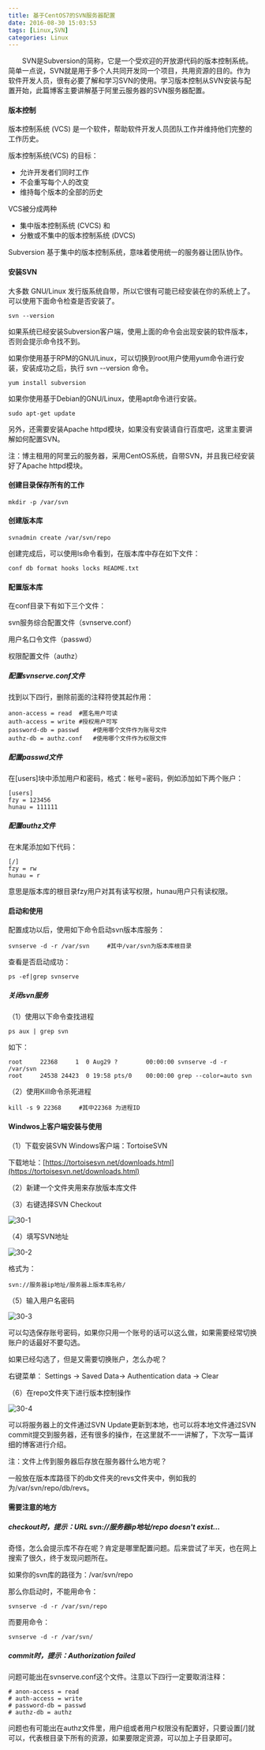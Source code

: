 ```yaml
---
title: 基于CentOS7的SVN服务器配置
date: 2016-08-30 15:03:53
tags: [Linux,SVN]
categories: Linux
---
```


　　SVN是Subversion的简称，它是一个受欢迎的开放源代码的版本控制系统。简单一点说，SVN就是用于多个人共同开发同一个项目，共用资源的目的。作为软件开发人员，很有必要了解和学习SVN的使用。学习版本控制从SVN安装与配置开始，此篇博客主要讲解基于阿里云服务器的SVN服务器配置。

<!-- more --> 

#### 版本控制

版本控制系统 (VCS) 是一个软件，帮助软件开发人员团队工作并维持他们完整的工作历史。

版本控制系统(VCS) 的目标：

- 允许开发者们同时工作
- 不会重写每个人的改变
- 维持每个版本的全部的历史

VCS被分成两种

- 集中版本控制系统 (CVCS) 和
- 分散或不集中的版本控制系统 (DVCS)

Subversion 基于集中的版本控制系统，意味着使用统一的服务器让团队协作。

#### 安装SVN

大多数 GNU/Linux 发行版系统自带，所以它很有可能已经安装在你的系统上了。可以使用下面命令检查是否安装了。

```
svn --version
```

如果系统已经安装Subversion客户端，使用上面的命令会出现安装的软件版本，否则会提示命令找不到。

如果你使用基于RPM的GNU/Linux，可以切换到root用户使用yum命令进行安装，安装成功之后，执行 svn --version 命令。

```
yum install subversion
```

如果你使用基于Debian的GNU/Linux，使用apt命令进行安装。

```
sudo apt-get update
```

另外，还需要安装Apache httpd模块，如果没有安装请自行百度吧，这里主要讲解如何配置SVN。

注：博主租用的阿里云的服务器，采用CentOS系统，自带SVN，并且我已经安装好了Apache httpd模块。

#### 创建目录保存所有的工作

```
mkdir -p /var/svn
```

#### 创建版本库

```
svnadmin create /var/svn/repo
```

创建完成后，可以使用ls命令看到，在版本库中存在如下文件：

```
conf db format hooks locks README.txt
```

#### 配置版本库

在conf目录下有如下三个文件：


svn服务综合配置文件（svnserve.conf）

用户名口令文件（passwd）

权限配置文件（authz）


##### 配置svnserve.conf文件

找到以下四行，删除前面的注释符使其起作用：

```
anon-access = read  #匿名用户可读
auth-access = write #授权用户可写
password-db = passwd    #使用哪个文件作为账号文件
authz-db = authz.conf   #使用哪个文件作为权限文件
```

##### 配置passwd文件

在[users]块中添加用户和密码，格式：帐号=密码，例如添加如下两个账户：

```
[users]
fzy = 123456
hunau = 111111
```

##### 配置authz文件

在末尾添加如下代码：

```
[/]
fzy = rw
hunau = r
```

意思是版本库的根目录fzy用户对其有读写权限，hunau用户只有读权限。


#### 启动和使用

配置成功以后，使用如下命令启动svn版本库服务：

```
svnserve -d -r /var/svn     #其中/var/svn为版本库根目录
```

查看是否启动成功：

```
ps -ef|grep svnserve
```

##### 关闭svn服务

（1）使用以下命令查找进程 

```
ps aux | grep svn
```

如下：
```
root     22368     1  0 Aug29 ?        00:00:00 svnserve -d -r /var/svn
root     24538 24423  0 19:58 pts/0    00:00:00 grep --color=auto svn
```

（2）使用Kill命令杀死进程 

```
kill -s 9 22368     #其中22368 为进程ID
```

#### Windwos上客户端安装与使用

（1）下载安装SVN Windows客户端：TortoiseSVN

下载地址：[https://tortoisesvn.net/downloads.html](https://tortoisesvn.net/downloads.html)

（2）新建一个文件夹用来存放版本库文件

（3）右键选择SVN Checkout

![30-1](http://ohe7ixo05.bkt.clouddn.com/2016/8/30-1.png)

（4）填写SVN地址

![30-2](http://ohe7ixo05.bkt.clouddn.com/2016/8/30-2.png)

格式为：

```
svn://服务器ip地址/服务器上版本库名称/
```

（5）输入用户名密码

![30-3](http://ohe7ixo05.bkt.clouddn.com/2016/8/30-3.png)

可以勾选保存账号密码，如果你只用一个账号的话可以这么做，如果需要经常切换账户的话最好不要勾选。

如果已经勾选了，但是又需要切换账户，怎么办呢？

右键菜单：
Settings -> Saved Data-> Authentication data -> Clear

（6）在repo文件夹下进行版本控制操作

![30-4](http://ohe7ixo05.bkt.clouddn.com/2016/8/30-4.png)

可以将服务器上的文件通过SVN Update更新到本地，也可以将本地文件通过SVN commit提交到服务器，还有很多的操作，在这里就不一一讲解了，下次写一篇详细的博客进行介绍。

注：文件上传到服务器后存放在服务器什么地方呢？

一般放在版本库路径下的db文件夹的revs文件夹中，例如我的为/var/svn/repo/db/revs。

#### 需要注意的地方

##### checkout时，提示：URL svn://服务器ip地址/repo doesn't exist...

奇怪，怎么会提示库不存在呢？肯定是哪里配置问题。后来尝试了半天，也在网上搜索了很久，终于发现问题所在。

如果你的svn库的路径为：/var/svn/repo

那么你启动时，不能用命令：
```
svnserve -d -r /var/svn/repo
```

而要用命令：
```
svnserve -d -r /var/svn/
```

##### commit时，提示：Authorization failed

问题可能出在svnserve.conf这个文件。注意以下四行一定要取消注释：

```
# anon-access = read
# auth-access = write
# password-db = passwd
# authz-db = authz
```

问题也有可能出在authz文件里，用户组或者用户权限没有配置好，只要设置[/]就可以，代表根目录下所有的资源，如果要限定资源，可以加上子目录即可。





